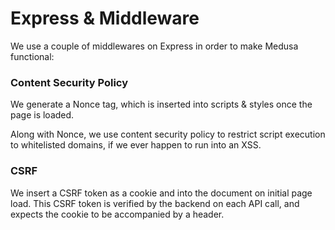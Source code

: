 # Express & Middleware

We use a couple of middlewares on Express in order to make Medusa functional:

### Content Security Policy

We generate a Nonce tag, which is inserted into scripts & styles once the page is loaded.

Along with Nonce, we use content security policy to restrict script execution to whitelisted domains, if we ever happen to run into an XSS.

### CSRF

We insert a CSRF token as a cookie and into the document on initial page load. This CSRF token is verified by the backend on each API call, and expects the cookie to be accompanied by a header.
